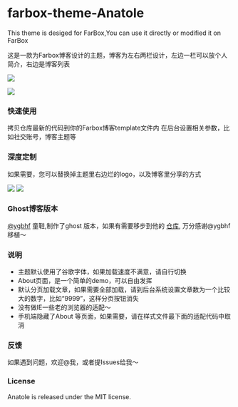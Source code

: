 # farbox-theme-Anatole
This theme is desiged for FarBox,You can use it directly or modified it on FarBox 

这是一款为Farbox博客设计的主题，博客为左右两栏设计，左边一栏可以放个人简介，右边是博客列表

![](https://hicaicai.b0.upaiyun.com/work/asdjhkj3.png)

![](https://hicaicai.b0.upaiyun.com/work/ahjsgd73.png)


### 快速使用

拷贝仓库最新的代码到你的Farbox博客template文件内
在后台设置相关参数，比如社交账号，博客主题等

### 深度定制

如果需要，您可以替换掉主题里右边烂的logo，以及博客里分享的方式

![](https://hicaicai.b0.upaiyun.com/work/2123asudy.png)
![](https://hicaicai.b0.upaiyun.com/work/shajgdu3.png)


### Ghost博客版本

[@ygbhf](http://yangjinkun.cn/) 童鞋,制作了ghost 版本，如果有需要移步到他的 [仓库](https://github.com/ygbhf/anatole-ghost-theme), 万分感谢@ygbhf 移植～


### 说明

- 主题默认使用了谷歌字体，如果加载速度不满意，请自行切换
- About页面，是一个简单的demo，可以自由发挥
- 默认分页加载文章，如果需要全部加载，请到后台系统设置文章数为一个比较大的数字，比如“9999”，这样分页按钮消失
- 没有做IE一些老的浏览器的适配～
- 手机端隐藏了About 等页面，如果需要，请在样式文件最下面的适配代码中取消

### 反馈

如果遇到问题，欢迎@我，或者提Issues给我～

### License

Anatole is released under the MIT license.
